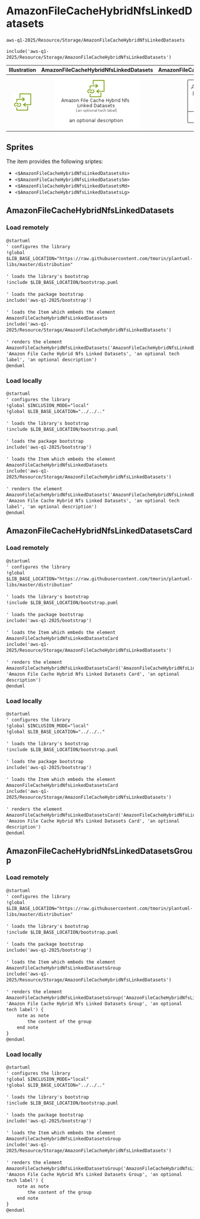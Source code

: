 # AmazonFileCacheHybridNfsLinkedDatasets


```text
aws-q1-2025/Resource/Storage/AmazonFileCacheHybridNfsLinkedDatasets
```

```text
include('aws-q1-2025/Resource/Storage/AmazonFileCacheHybridNfsLinkedDatasets')
```



| Illustration | AmazonFileCacheHybridNfsLinkedDatasets | AmazonFileCacheHybridNfsLinkedDatasetsCard | AmazonFileCacheHybridNfsLinkedDatasetsGroup |
| :---: | :---: | :---: | :---: |
| ![illustration for Illustration](../../../aws-q1-2025/Resource/Storage/AmazonFileCacheHybridNfsLinkedDatasets.png) | ![illustration for AmazonFileCacheHybridNfsLinkedDatasets](../../../aws-q1-2025/Resource/Storage/AmazonFileCacheHybridNfsLinkedDatasets.Local.png) | ![illustration for AmazonFileCacheHybridNfsLinkedDatasetsCard](../../../aws-q1-2025/Resource/Storage/AmazonFileCacheHybridNfsLinkedDatasetsCard.Local.png) | ![illustration for AmazonFileCacheHybridNfsLinkedDatasetsGroup](../../../aws-q1-2025/Resource/Storage/AmazonFileCacheHybridNfsLinkedDatasetsGroup.Local.png) |



## Sprites
The item provides the following sriptes:

- `<$AmazonFileCacheHybridNfsLinkedDatasetsXs>`
- `<$AmazonFileCacheHybridNfsLinkedDatasetsSm>`
- `<$AmazonFileCacheHybridNfsLinkedDatasetsMd>`
- `<$AmazonFileCacheHybridNfsLinkedDatasetsLg>`





## AmazonFileCacheHybridNfsLinkedDatasets

### Load remotely
```plantuml
@startuml
' configures the library
!global $LIB_BASE_LOCATION="https://raw.githubusercontent.com/tmorin/plantuml-libs/master/distribution"

' loads the library's bootstrap
!include $LIB_BASE_LOCATION/bootstrap.puml

' loads the package bootstrap
include('aws-q1-2025/bootstrap')

' loads the Item which embeds the element AmazonFileCacheHybridNfsLinkedDatasets
include('aws-q1-2025/Resource/Storage/AmazonFileCacheHybridNfsLinkedDatasets')

' renders the element
AmazonFileCacheHybridNfsLinkedDatasets('AmazonFileCacheHybridNfsLinkedDatasets', 'Amazon File Cache Hybrid Nfs Linked Datasets', 'an optional tech label', 'an optional description')
@enduml
```

### Load locally
```plantuml
@startuml
' configures the library
!global $INCLUSION_MODE="local"
!global $LIB_BASE_LOCATION="../../.."

' loads the library's bootstrap
!include $LIB_BASE_LOCATION/bootstrap.puml

' loads the package bootstrap
include('aws-q1-2025/bootstrap')

' loads the Item which embeds the element AmazonFileCacheHybridNfsLinkedDatasets
include('aws-q1-2025/Resource/Storage/AmazonFileCacheHybridNfsLinkedDatasets')

' renders the element
AmazonFileCacheHybridNfsLinkedDatasets('AmazonFileCacheHybridNfsLinkedDatasets', 'Amazon File Cache Hybrid Nfs Linked Datasets', 'an optional tech label', 'an optional description')
@enduml
```

## AmazonFileCacheHybridNfsLinkedDatasetsCard

### Load remotely
```plantuml
@startuml
' configures the library
!global $LIB_BASE_LOCATION="https://raw.githubusercontent.com/tmorin/plantuml-libs/master/distribution"

' loads the library's bootstrap
!include $LIB_BASE_LOCATION/bootstrap.puml

' loads the package bootstrap
include('aws-q1-2025/bootstrap')

' loads the Item which embeds the element AmazonFileCacheHybridNfsLinkedDatasetsCard
include('aws-q1-2025/Resource/Storage/AmazonFileCacheHybridNfsLinkedDatasets')

' renders the element
AmazonFileCacheHybridNfsLinkedDatasetsCard('AmazonFileCacheHybridNfsLinkedDatasetsCard', 'Amazon File Cache Hybrid Nfs Linked Datasets Card', 'an optional description')
@enduml
```

### Load locally
```plantuml
@startuml
' configures the library
!global $INCLUSION_MODE="local"
!global $LIB_BASE_LOCATION="../../.."

' loads the library's bootstrap
!include $LIB_BASE_LOCATION/bootstrap.puml

' loads the package bootstrap
include('aws-q1-2025/bootstrap')

' loads the Item which embeds the element AmazonFileCacheHybridNfsLinkedDatasetsCard
include('aws-q1-2025/Resource/Storage/AmazonFileCacheHybridNfsLinkedDatasets')

' renders the element
AmazonFileCacheHybridNfsLinkedDatasetsCard('AmazonFileCacheHybridNfsLinkedDatasetsCard', 'Amazon File Cache Hybrid Nfs Linked Datasets Card', 'an optional description')
@enduml
```

## AmazonFileCacheHybridNfsLinkedDatasetsGroup

### Load remotely
```plantuml
@startuml
' configures the library
!global $LIB_BASE_LOCATION="https://raw.githubusercontent.com/tmorin/plantuml-libs/master/distribution"

' loads the library's bootstrap
!include $LIB_BASE_LOCATION/bootstrap.puml

' loads the package bootstrap
include('aws-q1-2025/bootstrap')

' loads the Item which embeds the element AmazonFileCacheHybridNfsLinkedDatasetsGroup
include('aws-q1-2025/Resource/Storage/AmazonFileCacheHybridNfsLinkedDatasets')

' renders the element
AmazonFileCacheHybridNfsLinkedDatasetsGroup('AmazonFileCacheHybridNfsLinkedDatasetsGroup', 'Amazon File Cache Hybrid Nfs Linked Datasets Group', 'an optional tech label') {
    note as note
        the content of the group
    end note
}
@enduml
```

### Load locally
```plantuml
@startuml
' configures the library
!global $INCLUSION_MODE="local"
!global $LIB_BASE_LOCATION="../../.."

' loads the library's bootstrap
!include $LIB_BASE_LOCATION/bootstrap.puml

' loads the package bootstrap
include('aws-q1-2025/bootstrap')

' loads the Item which embeds the element AmazonFileCacheHybridNfsLinkedDatasetsGroup
include('aws-q1-2025/Resource/Storage/AmazonFileCacheHybridNfsLinkedDatasets')

' renders the element
AmazonFileCacheHybridNfsLinkedDatasetsGroup('AmazonFileCacheHybridNfsLinkedDatasetsGroup', 'Amazon File Cache Hybrid Nfs Linked Datasets Group', 'an optional tech label') {
    note as note
        the content of the group
    end note
}
@enduml
```

